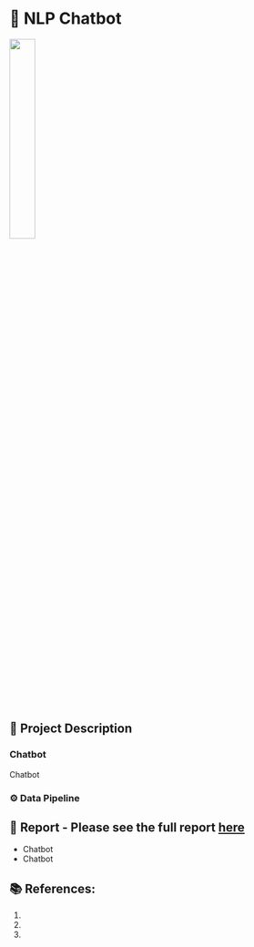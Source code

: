 # 🤖 NLP Chatbot
<img src="https://github.com/rita-s/" width="30%">

## 📝 Project Description
### Chatbot
Chatbot

### ⚙️ Data Pipeline

## 💼 Report - Please see the full report <a href="https://github.com/rita-s/" target="_blank">here</a>

* Chatbot
* Chatbot


## 📚 References:
1. 
2. 
3. 
